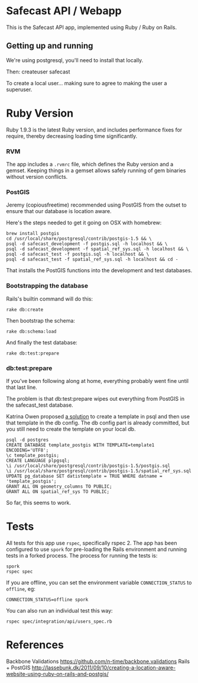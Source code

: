 # Safecast API / Webapp #

This is the Safecast API app, implemented using Ruby / Ruby on Rails.

## Getting up and running ##

We're using postgresql, you'll need to install that locally.

Then:
    createuser safecast

To create a local user... making sure to agree to making the user a superuser.


# Ruby Version #

Ruby 1.9.3 is the latest Ruby version, and includes performance fixes for require, thereby decreasing loading time significantly.

### RVM ###

The app includes a `.rvmrc` file, which defines the Ruby version and a gemset. Keeping things in a gemset allows safely running of gem binaries without version conflicts.

### PostGIS ###

Jeremy (copiousfreetime) recommended using PostGIS from the outset to ensure
that our database is location aware.

Here's the steps needed to get it going on OSX with homebrew:

    brew install postgis
    cd /usr/local/share/postgresql/contrib/postgis-1.5 && \
    psql -d safecast_development -f postgis.sql -h localhost && \
    psql -d safecast_development -f spatial_ref_sys.sql -h localhost && \
    psql -d safecast_test -f postgis.sql -h localhost && \
    psql -d safecast_test -f spatial_ref_sys.sql -h localhost && cd -

That installs the PostGIS functions into the development and test databases.

### Bootstrapping the database ###

Rails's builtin command will do this:

    rake db:create

Then bootstrap the schema:

    rake db:schema:load
    
And finally the test database:

    rake db:test:prepare

### db:test:prepare ###

If you've been following along at home, everything probably went fine until that last line.

The problem is that db:test:prepare wipes out everything from PostGIS in the safecast_test database.

Katrina Owen proposed [a solution](http://www.katrinaowen.com/2011/01/13/postgresql-template-tables-and-rake-db-test-prepare) to create a template in psql and then use that template in the db config.  The db config part is already committed, but you still need to create the template on your local db.

    psql -d postgres
    CREATE DATABASE template_postgis WITH TEMPLATE=template1 ENCODING='UTF8';
    \c template_postgis;
    CREATE LANGUAGE plpgsql;
    \i /usr/local/share/postgresql/contrib/postgis-1.5/postgis.sql
    \i /usr/local/share/postgresql/contrib/postgis-1.5/spatial_ref_sys.sql
    UPDATE pg_database SET datistemplate = TRUE WHERE datname = 'template_postgis';
    GRANT ALL ON geometry_columns TO PUBLIC;
    GRANT ALL ON spatial_ref_sys TO PUBLIC;

So far, this seems to work.

# Tests #

All tests for this app use `rspec`, specifically rspec 2. The app has been configured to use `spork` for pre-loading the Rails environment and running tests in a forked process. The process for running the tests is:

    spork
    rspec spec

If you are offline, you can set the environment variable `CONNECTION_STATUS` to `offline`, eg:
    
    CONNECTION_STATUS=offline spork

You can also run an individual test this way:

    rspec spec/integration/api/users_spec.rb

# References #

Backbone Validations
https://github.com/n-time/backbone.validations
Rails + PostGIS
 http://lassebunk.dk/2011/09/10/creating-a-location-aware-website-using-ruby-on-rails-and-postgis/